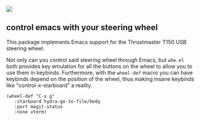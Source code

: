 ![](https://i.imgur.com/XtweqpI.png)

## control emacs with your steering wheel

This package implements Emacs support for the Thrustmaster T150 USB steering wheel. 

Not only can you control said steering wheel through Emacs, but `whe.el` both provides key emulation for all the buttons on the wheel to allow you to use them in keybinds. Furthermore, with the `wheel-def` macro you can have keybinds depend on the position of the wheel, thus making insane keybinds like "control-x-starboard" a reality.

```elisp
(wheel-def "C-x g"
   :starboard hydra-go-to-file/body
   :port magit-status
   :none vterm)
```
